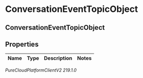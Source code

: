 # ConversationEventTopicObject

## ConversationEventTopicObject

## Properties

|Name | Type | Description | Notes|
|------------ | ------------- | ------------- | -------------|



_PureCloudPlatformClientV2 219.1.0_
